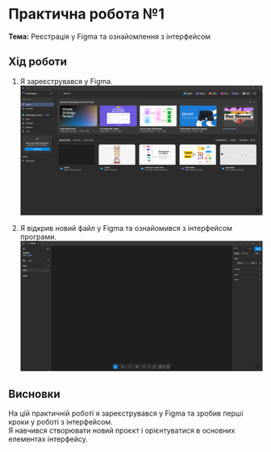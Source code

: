 # Практична робота №1
**Тема:** Реєстрація у Figma та ознайомлення з інтерфейсом  

## Хід роботи
1. Я зареєструвався у Figma.  
   ![Скріншот реєстрації](images/registration.png)  

2. Я відкрив новий файл у Figma та ознайомився з інтерфейсом програми.  
   ![Скріншот інтерфейсу](images/interface.png)  

## Висновки
На цій практичній роботі я зареєструвався у Figma та зробив перші кроки у роботі з інтерфейсом.  
Я навчився створювати новий проєкт і орієнтуватися в основних елементах інтерфейсу.
